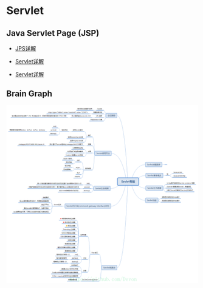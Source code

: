 # Servlet


## Java Servlet Page (JSP)

  * [JPS详解](https://github.com/Devonmusa/demos-parent/blob/develop/framework/servlet/doc/jsp.md)
   
  
  * [Servlet详解](https://github.com/Devonmusa/demos-parent/blob/develop/framework/servlet/doc/servlet.md)
  
  * [Servlet详解](https://github.com/Devonmusa/demos-parent/blob/develop/framework/servlet/doc/web.xml.md)
  
  
## Brain  Graph
   
   ![](https://github.com/Devonmusa/demos-parent/blob/develop/framework/servlet/img/servlet.png)
